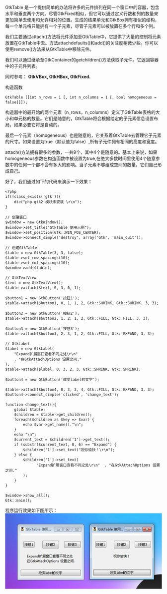 GtkTable 是一个提供简单的办法将许多的元件排列在同一个窗口中的容器，包含水平和垂直两个方向。尽管GtkFixed相似，但它可以通过定义行数和列的数量来更加简单去使用和允许相对的位置。生成的结果单元和GtkBox拥有相似的结构，每一个单元格只能拥有一个子元素，尽管子元素可以被放置在多个行和多个列。

我们主要通过attach()方法将元件添加至GtkTable中，它提供了大量的控制将元素放置在GtkTable中去。方法attachdefaults()和add()的关注度稍微少些。你可以使用remove()方法来从GtkTable中移除元件。

我们可以通过继承至GtkContainer的getchildren()方法获取子元件。它返回容器中的子元件列表。

同时参考： **GtkVBox, GtkHBox, GtkFixed.**

构造函数
~~~
GtkTable ([int n_rows = 1 [, int n_columns = 1 [, bool homogeneous = false]]]);   
~~~

构造器中的最开始的两个元素（n_rows，n_columns）定义了GtkTable表格的大小和单元格的数量。它们是随意的，GtkTable将会根据给定的子元素信息设置布局，如果必要它将是自动的。

最后一个元素（homogeneous）也是随意的，它关系着GtkTable去管理它子元素的尺寸。如果设置为true（默认值为false）,所有子元件拥有相同的高度和宽度。

attach()方法拥有很多的参数，一共9个，其中4个是随意的。基本上来说，如果homogeneous参数在构造函数中被设置为true,在绝大多数时间里使用4个随意参数中的任何一个都不会有多大的影响。当子元素不够组成空间的数量，它们自己形成自己。

好了，我们通过如下的代码来演示一下效果：
~~~
<?php       
if(!class_exists('gtk')){       
	die("php-gtk2 模块未安装 \r\n");  
}   
  
// 创建窗口   
$window = new GtkWindow();   
$window->set_title("GtkTable 使用示例");   
$window->set_position(Gtk::WIN_POS_CENTER);   
$window->connect_simple('destroy', array('Gtk', 'main_quit'));   
  
// 创建GtkTable   
$table = new GtkTable(3, 3, false);   
$table->set_row_spacings(10);   
$table->set_col_spacings(10);   
$window->add($table);   
  
// GtkTextView   
$text = new GtkTextView();   
$table->attach($text, 0, 3, 0, 1);   
  
$button1 = new GtkButton('按钮1');   
$table->attach($button1, 0, 1, 1, 2, Gtk::SHRINK, Gtk::SHRINK, 3, 3);   
  
$button2 = new GtkButton('按钮2');   
$table->attach($button2, 1, 2, 1, 2, Gtk::FILL, Gtk::FILL, 3, 3);   
  
$button3 = new GtkButton('按钮3');   
$table->attach($button3, 2, 3, 1, 2, Gtk::FILL, Gtk::EXPAND, 3, 3);   
  
// GtkLabel   
$label = new GtkLabel(   
    "Expand扩展窗口查看不同之处\r\n"  
    . "在GtkAttachOptions 设置之间."  
);   
$table->attach($label, 0, 3, 2, 3, Gtk::SHRINK, Gtk::SHRINK);   
  
$button4 = new GtkButton('改变label的文字');   
  
$table->attach($button4, 0, 3, 3, 4, Gtk::FILL, Gtk::EXPAND, 3, 3);   
$button4->connect_simple('clicked', 'change_text');   
  
function change_text(){   
    global $table;   
    $children = $table->get_children();   
    foreach($children as $key => $var) {   
        echo $var->get_name()."\n";   
    }   
    echo "\n";   
    $current_text = $children['1']->get_text();   
    if (substr($current_text, 0, 6) == "Expand") {   
        $children['1']->set_text("祝你愉快！\r\n");   
    } else {   
        $children['1']->set_text(   
              "Expand扩展窗口查看不同之处\r\n"  . "在GtkAttachOptions 设置之间."  
        );   
    }   
}   
  
$window->show_all();   
Gtk::main();   
~~~

程序运行效果如下图所示：
![](image/screenshot_1482296384009.png)